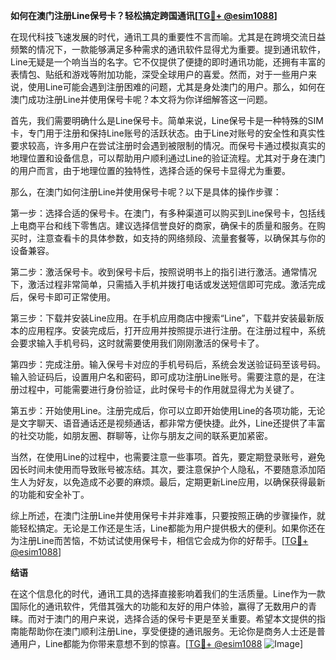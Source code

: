 **如何在澳门注册Line保号卡？轻松搞定跨国通讯[[TG💪+ @esim1088](https://t.me/s/esim1088)]**

在现代科技飞速发展的时代，通讯工具的重要性不言而喻。尤其是在跨境交流日益频繁的情况下，一款能够满足多种需求的通讯软件显得尤为重要。提到通讯软件，Line无疑是一个响当当的名字。它不仅提供了便捷的即时通讯功能，还拥有丰富的表情包、贴纸和游戏等附加功能，深受全球用户的喜爱。然而，对于一些用户来说，使用Line可能会遇到注册困难的问题，尤其是身处澳门的用户。那么，如何在澳门成功注册Line并使用保号卡呢？本文将为你详细解答这一问题。

首先，我们需要明确什么是Line保号卡。简单来说，Line保号卡是一种特殊的SIM卡，专门用于注册和保持Line账号的活跃状态。由于Line对账号的安全性和真实性要求较高，许多用户在尝试注册时会遇到被限制的情况。而保号卡通过模拟真实的地理位置和设备信息，可以帮助用户顺利通过Line的验证流程。尤其对于身在澳门的用户而言，由于地理位置的独特性，选择合适的保号卡显得尤为重要。

那么，在澳门如何注册Line并使用保号卡呢？以下是具体的操作步骤：

第一步：选择合适的保号卡。在澳门，有多种渠道可以购买到Line保号卡，包括线上电商平台和线下零售店。建议选择信誉良好的商家，确保卡的质量和服务。在购买时，注意查看卡的具体参数，如支持的网络频段、流量套餐等，以确保其与你的设备兼容。

第二步：激活保号卡。收到保号卡后，按照说明书上的指引进行激活。通常情况下，激活过程非常简单，只需插入手机并拨打电话或发送短信即可完成。激活完成后，保号卡即可正常使用。

第三步：下载并安装Line应用。在手机应用商店中搜索“Line”，下载并安装最新版本的应用程序。安装完成后，打开应用并按照提示进行注册。在注册过程中，系统会要求输入手机号码，这时就需要使用我们刚刚激活的保号卡了。

第四步：完成注册。输入保号卡对应的手机号码后，系统会发送验证码至该号码。输入验证码后，设置用户名和密码，即可成功注册Line账号。需要注意的是，在注册过程中，可能需要进行身份验证，此时保号卡的作用就显得尤为关键了。

第五步：开始使用Line。注册完成后，你可以立即开始使用Line的各项功能，无论是文字聊天、语音通话还是视频通话，都非常方便快捷。此外，Line还提供了丰富的社交功能，如朋友圈、群聊等，让你与朋友之间的联系更加紧密。

当然，在使用Line的过程中，也需要注意一些事项。首先，要定期登录账号，避免因长时间未使用而导致账号被冻结。其次，要注意保护个人隐私，不要随意添加陌生人为好友，以免造成不必要的麻烦。最后，定期更新Line应用，以确保获得最新的功能和安全补丁。

综上所述，在澳门注册Line并使用保号卡并非难事，只要按照正确的步骤操作，就能轻松搞定。无论是工作还是生活，Line都能为用户提供极大的便利。如果你还在为注册Line而苦恼，不妨试试使用保号卡，相信它会成为你的好帮手。[[TG💪+ @esim1088](https://t.me/s/esim1088)]

**结语**

在这个信息化的时代，通讯工具的选择直接影响着我们的生活质量。Line作为一款国际化的通讯软件，凭借其强大的功能和友好的用户体验，赢得了无数用户的青睐。而对于澳门的用户来说，选择合适的保号卡更是至关重要。希望本文提供的指南能帮助你在澳门顺利注册Line，享受便捷的通讯服务。无论你是商务人士还是普通用户，Line都能为你带来意想不到的惊喜。[[TG💪+ @esim1088](https://t.me/s/esim1088) ![Image](https://i.postimg.cc/4NQfJmqS/Snipaste-2025-05-13-00-14-12.png)]